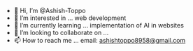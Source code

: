 - 👋 Hi, I’m @Ashish-Toppo
- 👀 I’m interested in ... web development
- 🌱 I’m currently learning ... implementation of AI in websites
- 💞️ I’m looking to collaborate on ...
- 📫 How to reach me ... email: ashishtoppo8958@gmail.com

<!---
Ashish-Toppo/Ashish-Toppo is a ✨ special ✨ repository because its `README.md` (this file) appears on your GitHub profile.
You can click the Preview link to take a look at your changes.
--->
